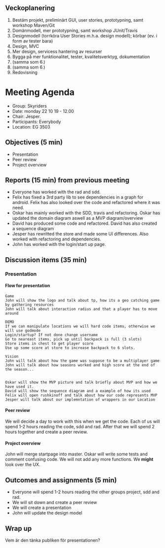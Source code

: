 ## Veckoplanering
1. Bestäm projekt, preliminärt GUI, user stories, prototypning, samt workshop Maven/Git
2. Domänmodell, mer prototypning, samt workshop JUnit/Travis
3. Designmodell (torrköra User Stories m.h.a. design modell); körbar (ev. i form av tester bara)
4. Design, MVC
5. Mer design, servicess hantering av resurser
6. Bygga på mer funktionalitet, tester, kvalitetsverktyg, dokumentation
7. (samma som 6.)
8. (samma som 6.)
9. Redovisning

# Meeting Agenda

- Group: Skyriders
- Date: monday 22 10 19 - 12.00
- Chair: Jesper.
- Participants: Everybody
- Location: EG 3503


## Objectives (5 min) 
- Presentation
- Peer review
- Project overview


## Reports (15 min) from previous meeting
- Everyone has worked with the rad and sdd.
- Felix has fixed a 3rd party lib to see dependencies in a graph for android. Felix has also looked over the code and refactored where it was need. 
- Oskar has mainly worked with the SDD, travis and refactoring. Oskar has updated the domain diagram aswell as a MVP diagram/overview
- David has produced some code and refactored. David has also created a sequence diagram
- Jesper has rewritted the store and made some UI differences. Also worked with refactoring and dependencies.
- John has worked with the login/start up page.

## Discussion items (35 min)
### Presentation
#### Flow for presentation
````````
Game
John will show the logo and talk about tp, how its a geo catching game by gathering resources
John will talk about interaction radius and that a player has to move around

DEMO
If we can manipulate locations we will hard code items, otherwise we will use godmode
Login/startup? If not done change username
Go to neareast items, pick up until backpack is full (3 slots)
Store items in chest to get player score
Use up some score at store to increase backpack to 6 slots.

Vision
John will talk about how the game was suppose to be a multiplayer game
John will talk about how seasons worked and high score at the end of the season...


Oskar will show the MVP picture and talk briefly about MVP and how we have used it.
David will show the sequence diagram and a example of how its used
Felix will open rushkinoff and talk about how our code represents MVP
Jesper will talk about our implemntation of wrappers in our Location
```````` 

#### Peer review
We will decide a day to work with this when we get the code. Each of us will spend 1-2 hours reading the code, sdd and rad. After that we will spend 2 hours together and create a peer review. 

#### Project overview
John will merge startpage into master. Oskar will write some tests and comment confusing code. We will not add any more functions. We **might** look over the UX.


## Outcomes and assignments (5 min)
- Everyone will spend 1-2 hours reading the other groups project, sdd and rad.
- We will sit down and create a peer review
- We will create a presentation
- John will update the design model


## Wrap up
Vem är den tänka publiken för presentationen?

